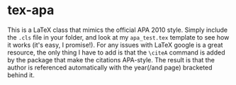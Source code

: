 # tex-apa
This is a LaTeX class that mimics the official APA 2010 style. Simply include the ```.cls``` file in your folder, and look at my ```apa_test.tex``` template to see how it works (it's easy, I promise!). For any issues with LaTeX google is a great resource, the only thing I have to add is that the ```\citeA``` command is added by the package that make the citations APA-style. The result is that the author is referenced automatically with the year(/and page) bracketed behind it.
